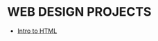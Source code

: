 # WEB DESIGN PROJECTS 

<ul><li><a href="intro_html/index.html" target="_blank">Intro to HTML</a></li></ul>